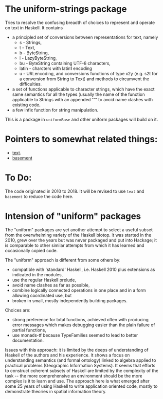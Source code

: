  

# The uniform-strings package 
Tries to resolve the confusing breadth of choices to represent and operate on text in Haskell. It contains 
- a principled set of conversions between representations for text, namely 
    - s - Strings,
    - t - Text,
    - b - ByteString,
    - l - LazyByteString, 
    - bu - ByteString containing UTF-8 characters,
    - latin - charcters with latin1 encoding
    - u - URLencoding, and 
conversions functions of type x2y (e.g. s2t for a conversion from String to Text) and methods to circumvent the difficulties.
- a set of functions applicable to character strings, which have the exact same semantics for all the types (usually the name of the function applicable to Strings with an appended \"\'\" to avoid name clashes with existing code.
- a few infix function for string manipulation. 

This is a package in `uniformBase` and other uniform packages will build on it. 

# Pointers to somewhat related things: 
- [text](http://hackage.haskell.org/package/text).
- [basement](https://hackage.haskell.org/package/basement) 

# To Do:
The code originated in 2010 to 2018. It will be revised to use `text` and `basement` to reduce the code here.

# Intension of "uniform" packages
The "uniform" packages are yet another attempt to select a useful subset from the overwhelming variety of the Haskell biotop. It was started in the 2010, grew over the years but was never packaged and put into Hackage; it is comparable to other similar attempts from which it has learned and occasionally copied code. 

The "uniform" approach is different from some others by:
- compatible with 'standard' Haskell, i.e. Haskell 2010 plus extensions as indicated in the modules,
- use the regular Haskell prelude,
- avoid name clashes as far as possible,
- combine logically connected operations in one place and in a form allowing coordinated use, but 
- broken in small, mostly independently building packages.

Choices are:
- strong preference for total functions, achieved often with producing error messages which makes debugging easier than the plain failure of partial functions,
- use monads-tf because TypeFamilies seemed to lead to better documentation.

Issues with this approach: it is limited by the deeps of understanding of Haskell of the authors and his experience. It shows a focus on understanding semantics (and formal ontology) linked to algebra applied to practical problems (Geographic Information Systems). 
It seems that efforts to construct coherent subsets of Haskell are limited by the complexity of the task -- the more comprehensive an environment should be the more complex is it to learn and use. The approach here is what emerged after some 25 years of using Haskell to write application oriented code, mostly to demonstrate theories in spatial information theory. 